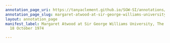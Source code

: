```yaml
---
annotation_page_uri: https://tanyaclement.github.io/SGW-SI/annotations/margaret-atwood-at-sir-george-williams-university-the-poetry-series-18-october-1974-canvas-1-recording-equipment.json
annotation_page_slug: margaret-atwood-at-sir-george-williams-university-the-poetry-series-18-october-1974-canvas-1-recording-equipment
layout: annotation_page
manifest_label: Margaret Atwood at Sir George Williams University, The Poetry Series,
  18 October 1974

---
```

